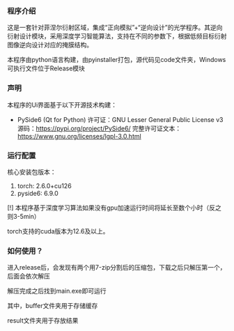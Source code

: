 ### 程序介绍
这是一套针对菲涅尔衍射区域，集成“正向模拟”+“逆向设计”的光学程序。其逆向衍射设计模块，采用深度学习智能算法，支持在不同的参数下，根据低频目标衍射图像逆向设计对应的掩膜结构。

本程序由python语言构建，由pyinstaller打包，源代码见code文件夹，Windows可执行文件位于Release模块

### 声明
本程序的Ui界面基于以下开源技术构建：
- PySide6 (Qt for Python) 
许可证：GNU Lesser General Public License v3
源码：https://pypi.org/project/PySide6/
完整许可证文本：https://www.gnu.org/licenses/lgpl-3.0.html

### 运行配置
核心安装包版本：
1. torch:                 2.6.0+cu126
2. pyside6:               6.9.0

[!]
本程序基于深度学习算法如果没有gpu加速运行时间将延长至数个小时（反之则3-5min）  

torch支持的cuda版本为12.6及以上。

### 如何使用？
进入release后，会发现有两个用7-zip分割后的压缩包，下载之后只解压第一个，后面会依次解压  

解压完成之后找到main.exe即可运行

其中，buffer文件夹用于存储缓存  

result文件夹用于存放结果